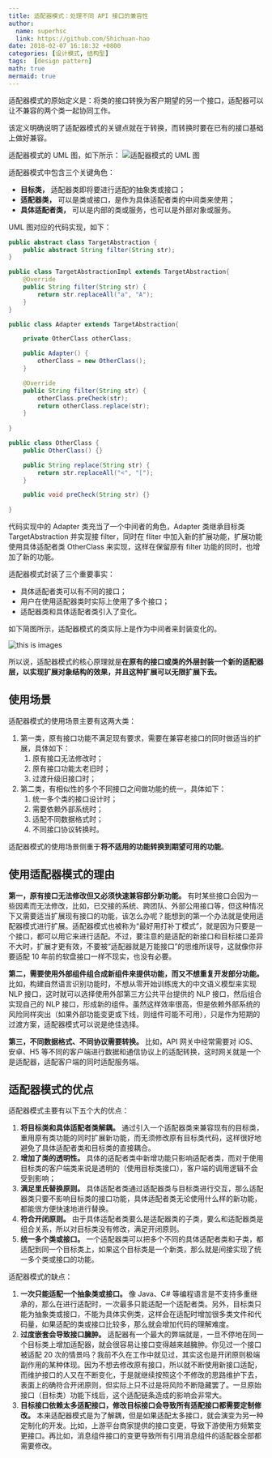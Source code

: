 ```yaml
---
title: 适配器模式：处理不同 API 接口的兼容性
author:
  name: superhsc
  link: https://github.com/Shichuan-hao
date: 2018-02-07 16:18:32 +0800
categories: [设计模式, 结构型]
tags:  [design pattern]
math: true
mermaid: true
---
```


适配器模式的原始定义是：将类的接口转换为客户期望的另一个接口，适配器可以让不兼容的两个类一起协同工作。

该定义明确说明了适配器模式的关键点就在于转换，而转换时要在已有的接口基础上做好兼容。

适配器模式的 UML 图，如下所示：
![适配器模式的 UML 图](https://Shichuan-hao.github.io/images/assert/design-patterns/adapter-uml.png)

适配器模式中包含三个关键角色：

- **目标类，** 适配器类即将要进行适配的抽象类或接口；
- **适配器类，** 可以是类或接口，是作为具体适配者类的中间类来使用；
- **具体适配者类，** 可以是内部的类或服务，也可以是外部对象或服务。

UML 图对应的代码实现，如下：

```java
public abstract class TargetAbstraction {
    public abstract String filter(String str);
}

public class TargetAbstractionImpl extends TargetAbstraction{
    @Override
    public String filter(String str) {
        return str.replaceAll("a", "A");
    }
}

public class Adapter extends TargetAbstraction{

    private OtherClass otherClass;

    public Adapter() {
        otherClass = new OtherClass();
    }

    @Override
    public String filter(String str) {
        otherClass.preCheck(str);
        return otherClass.replace(str);
    }
    
}

public class OtherClass {
    public OtherClass() {}

    public String replace(String str) {
        return str.replaceAll("<", "[");
    }

    public void preCheck(String str) {}
    
}
```

代码实现中的 Adapter 类充当了一个中间者的角色，Adapter 类继承目标类 TargetAbstraction 并实现接 filter，同时在 fliter 中加入新的扩展功能，扩展功能使用具体适配者类 OtherClass 来实现，这样在保留原有 filter 功能的同时，也增加了新的功能。

适配器模式封装了三个重要事实：

- 具体适配者类可以有不同的接口；
- 用户在使用适配器类时实际上使用了多个接口；
- 适配器类和具体适配者类引入了变化。

如下简图所示，适配器模式的类实际上是作为中间者来封装变化的。

![this is images](https://Shichuan-hao.github.io/images/assert/design-patterns/adapter-after-uml.png#crop=0&crop=0&crop=1&crop=1&id=bnGwX&originHeight=164&originWidth=427&originalType=binary&ratio=1&rotation=0&showTitle=false&status=done&style=none&title=)

所以说，适配器模式的核心原理就是**在原有的接口或类的外层封装一个新的适配器层，以实现扩展对象结构的效果，并且这种扩展可以无限扩展下去。**

## 使用场景

适配器模式的使用场景主要有这两大类：

1. 第一类，原有接口功能不满足现有要求，需要在兼容老接口的同时做适当的扩展，具体如下： 
   1. 原有接口无法修改时；
   1. 原有接口功能太老旧时；
   1. 过渡升级旧接口时；
2. 第二类，有相似性的多个不同接口之间做功能的统一，具体如下： 
   1. 统一多个类的接口设计时；
   1. 需要依赖外部系统时；
   1. 适配不同数据格式时；
   1. 不同接口协议转换时。

适配器模式的使用场景侧重于**将不适用的功能转换到期望可用的功能**。

## 使用适配器模式的理由

**第一，原有接口无法修改但又必须快速兼容部分新功能。** 有时某些接口会因为一些因素而无法修改，比如，已交接的系统、跨团队、外部公用接口等，但这种情况下又需要适当扩展现有接口的功能，该怎么办呢？能想到的第一个办法就是使用适配器模式进行扩展。适配器模式也被称为“最好用打补丁模式”，就是因为只要是一个接口，都可以用它来进行适配。不过，要注意的是适配的新接口和目标接口差异不大时，扩展才更有效，不要被“适配器就是万能接口”的思维所误导，这就像你非要适配 10 年前的软盘接口一样不现实，也没有必要。

**第二，需要使用外部组件组合成新组件来提供功能，而又不想重复开发部分功能。** 比如，构建自然语言识别功能时，不想从零开始训练庞大的中文语义模型来实现 NLP 接口，这时就可以选择使用外部第三方公共平台提供的 NLP 接口，然后组合实现自己的 NLP 接口，形成新的组件。虽然这样效率很高，但是依赖外部系统的风险同样突出（如果外部功能变更或下线，则组件可能不可用），只是作为短期的过渡方案，适配器模式可以说是绝佳选择。

**第三，不同数据格式、不同协议需要转换。** 比如，API 网关中经常需要对 iOS、安卓、H5 等不同的客户端进行数据和通信协议上的适配转换，这时网关就是一个是适配器，适配客户端的同时适配服务端。

## 适配器模式的优点

适配器模式主要有以下五个大的优点：

1. **将目标类和具体适配者类解耦。** 通过引入一个适配器类来兼容现有的目标类，重用原有类功能的同时扩展新功能，而无须修改原有目标类代码，这样很好地避免了具体适配者类和目标类的直接耦合。
2. **增加了类的透明性。** 具体的适配者类中新增功能只影响适配者类，而对于使用目标类的客户端类来说是透明的（使用目标类接口），客户端的调用逻辑不会受到影响；
3. **满足里氏替换原则。** 具体适配者类通过适配器类与目标类进行交互，那么适配器类只要不影响目标类的接口功能，具体适配者类无论使用什么样的新功能，都能很方便快速地进行替换。
4. **符合开闭原则。** 由于具体适配者类要么是适配器类的子类，要么和适配器类是组合关系，所以对目标类没有修改，满足开闭原则。
5. **统一多个类或接口。** 一个适配器类可以把多个不同的具体适配者类和子类，都适配到同一个目标类上，如果这个目标类是一个新类，那么就是间接实现了统一多个类或接口的功能。

适配器模式的缺点：

1. **一次只能适配一个抽象类或接口。** 像 Java、C# 等编程语言是不支持多重继承的，那么在进行适配时，一次最多只能适配一个适配者类。另外，目标类只能为抽象类或接口，不能为具体实例类，这样会在适配时增加很多类文件和代码量，如果适配的类或接口比较多，那么就会增加代码的理解难度。
2. **过度嵌套会导致接口臃肿。** 适配器有一个最大的弊端就是，一旦不停地在同一个目标类上增加适配器，就会很容易让接口变得越来越臃肿。你见过一个接口被适配 20 次的情景吗？我前不久在工作中就见过，其实这也是开闭原则极端副作用的某种体现。因为不想去修改原有接口，所以就不断使用新接口适配，而维护接口的人又在不断变化，于是就继续按照这个不修改的思路维护下去，表面上的确符合开闭原则，但实际上只不过是将风险不断隐藏罢了。一旦原始接口（目标类）功能下线后，这个适配链条造成的影响会非常大。
3. **目标接口依赖太多适配接口，修改目标接口会导致所有适配接口都需要定制修改。** 本来适配器模式是为了解耦，但是如果适配太多接口，就会演变为另一种定制化的开发。比如，上游平台商家提供的接口变更，导致下游使用方频繁变更接口。再比如，消息组件接口的变更导致所有引用消息组件的适配器全部都需要修改。
